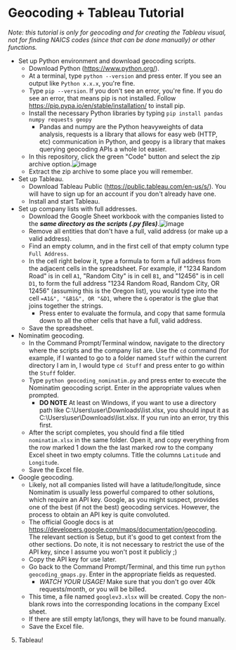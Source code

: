 # Geocoding + Tableau Tutorial #
*Note: this tutorial is only for geocoding and for creating the Tableau visual, not for finding NAICS codes (since that can be done manually) or other functions.*
* Set up Python environment and download geocoding scripts.
    * Download Python (https://www.python.org/).
    * At a terminal, type `python --version` and press enter. If you see an output like `Python x.x.x`, you're fine.
    * Type `pip --version`. If you don't see an error, you're fine. If you do see an error, that means pip is not installed. Follow https://pip.pypa.io/en/stable/installation/ to install pip.
    * Install the necessary Python libraries by typing `pip install pandas numpy requests geopy`
        * Pandas and numpy are the Python heavyweights of data analysis, requests is a library that allows for easy web (HTTP, etc) communication in Python, and geopy is a library that makes querying geocoding APIs a whole lot easier.
    * In this repository, click the green "Code" button and select the zip archive option.![image](https://user-images.githubusercontent.com/80125711/160976565-c5478463-d377-4483-888b-f03b8e9fa55a.png)
    * Extract the zip archive to some place you will remember.
* Set up Tableau.
    * Download Tableau Public (https://public.tableau.com/en-us/s/). You will have to sign up for an account if you don't already have one.
    * Install and start Tableau.
* Set up company lists with full addresses.
    * Download the Google Sheet workbook with the companies listed to the *__same directory as the scripts (.py files)__*.![image](https://user-images.githubusercontent.com/80125711/160977059-93dcc577-0029-48bf-bf39-5f75cc6d7cc0.png)
    * Remove all entities that don't have a full, valid address (or make up a valid address).
    * Find an empty column, and in the first cell of that empty column type `Full Address`.
    * In the cell right below it, type a formula to form a full address from the adjacent cells in the spreadsheet. For example, if "1234 Random Road" is in cell `A1`, "Random City" is in cell `B1`, and "12456" is in cell `D1`, to form the full address "1234 Random Road, Random City, OR 12456" (assuming this is the Oregon list), you would type into the cell `=A1&", "&B1&", OR "&D1`, where the `&` operator is the glue that joins together the strings.
        * Press enter to evaluate the formula, and copy that same formula down to all the other cells that have a full, valid address.
     * Save the spreadsheet.
* Nominatim geocoding.
    * In the Command Prompt/Terminal window, navigate to the directory where the scripts and the company list are. Use the `cd` command (for example, if I wanted to go to a folder named `Stuff` within the current directory I am in, I would type `cd Stuff` and press enter to go within the `Stuff` folder.
    * Type `python geocoding_nominatim.py` and press enter to execute the Nominatim geocoding script. Enter in the appropriate values when prompted.
        * __DO NOTE__ At least on Windows, if you want to use a directory path like C:\Users\user\Downloads\list.xlsx, you should input it as C:\\Users\\user\\Downloads\\list.xlsx. If you run into an error, try this first.
    * After the script completes, you should find a file titled `nominatim.xlsx` in the same folder. Open it, and copy everything from the row marked 1 down the the last marked row to the company Excel sheet in two empty columns. Title the columns `Latitude` and `Longitude`.
    * Save the Excel file.
* Google geocoding.
    * Likely, not all companies listed will have a latitude/longitude, since Nominatim is usually less powerful compared to other solutions, which require an API key. Google, as you might suspect, provides one of the best (if not the best) geocoding services. However, the process to obtain an API key is quite convoluted.
    * The official Google docs is at https://developers.google.com/maps/documentation/geocoding. The relevant section is Setup, but it's good to get context from the other sections. Do note, it is not necessary to restrict the use of the API key, since I assume you won't post it publicly ;) 
    * Copy the API key for use later.
    * Go back to the Command Prompt/Terminal, and this time run `python geocoding_gmaps.py`. Enter in the appropriate fields as requested.
        * *WATCH YOUR USAGE!* Make sure that you don't go over 40k requests/month, or you will be billed.
    * This time, a file named `googlev3.xlsx` will be created. Copy the non-blank rows into the corresponding locations in the company Excel sheet.
    * If there are still empty lat/longs, they will have to be found manually.
    * Save the Excel file.
5.	Tableau!
